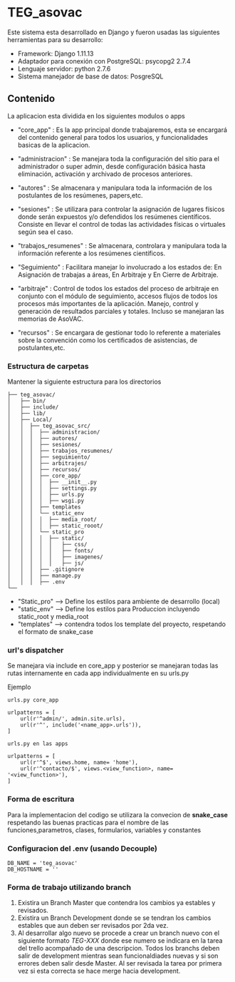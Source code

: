 # TEG_asovac

Este sistema esta desarrollado en Django y fueron usadas las siguientes herramientas para su desarrollo:

* Framework: Django 1.11.13
* Adaptador para conexión con PostgreSQL: psycopg2 2.7.4
* Lenguaje servidor: python 2.7.6
* Sistema manejador de base de datos: PosgreSQL

## Contenido

La aplicacion esta dividida en los siguientes modulos o apps 

* "core_app" : Es la app principal donde trabajaremos, esta se encargará del contenido general para todos los usuarios, y funcionalidades basicas de la aplicacion.

* "administracion" : Se  manejara  toda  la  configuración  del  sitio  para  el  administrador  o  super  admin,  desde  configuración  básica  hasta  eliminación,  activación  y  archivado  de  procesos  anteriores.

* "autores" : Se  almacenara  y  manipulara  toda  la  información  de  los  postulantes  de  los  resúmenes,  papers,etc.

* "sesiones" : Se  utilizara  para  controlar  la  asignación  de  lugares  físicos  donde  serán  expuestos  y/o  defendidos  los  resúmenes  científicos.  Consiste  en  llevar  el  control  de  todas  las  actividades  físicas  o  virtuales  según  sea  el  caso.

* "trabajos_resumenes" : Se  almacenara,  controlara  y  manipulara  toda  la  información  referente  a  los  resúmenes  científicos.

* "Seguimiento" : Facilitara  manejar  lo  involucrado  a  los  estados  de:  En  Asignación  de  trabajas  a  áreas,  En  Arbitraje  y  En  Cierre  de  Arbitraje.

* "arbitraje" : Control  de  todos  los  estados  del  proceso  de  arbitraje  en  conjunto  con  el  módulo  de  seguimiento,  accesos  flujos  de  todos  los  procesos  más  importantes  de  la  aplicación.  Manejo,  control  y  generación  de  resultados  parciales  y  totales.  Incluso  se  manejaran  las  memorias  de  AsoVAC. 

* "recursos" : Se  encargara  de  gestionar  todo  lo  referente  a  materiales  sobre  la  convención  como  los  certificados  de  asistencias,  de  postulantes,etc.

### Estructura de carpetas

Mantener la siguiente estructura para los directorios

```
├── teg_asovac/
│   ├── bin/
│   ├── include/
│   ├── lib/
│   ├── Local/
│   │  ├── teg_asovac_src/
│   │  │  ├── administracion/
│   │  │  ├── autores/
│   │  │  ├── sesiones/
│   │  │  ├── trabajos_resumenes/
│   │  │  ├── seguimiento/
│   │  │  ├── arbitrajes/
│   │  │  ├── recursos/
│   │  │  ├── core_app/
│   │  │  │  ├── __init__.py
│   │  │  │  ├── settings.py
│   │  │  │  ├── urls.py
│   │  │  │  ├── wsgi.py
│   │  │  ├── templates
│   │  │  └── static_env
│   │  │  │  ├── media_root/
│   │  │  │  ├── static_rooot/
│   │  │  └── static_pro
│   │  │  │  ├── static/
│   │  │  │  │   ├── css/
│   │  │  │  │   ├── fonts/
│   │  │  │  │   ├── imagenes/
│   │  │  │  │   ├── js/
│   │  │  ├── .gitignore
│   │  │  ├── manage.py
│   │  │  ├── .env
└── 
```

* "Static_pro" --> Define los estilos para ambiente de desarrollo (local)
* "static_env" --> Define los estilos para Produccion incluyendo static_root y media_root
* "templates" --> contendra todos los template del proyecto, respetando el formato de snake_case

### url's dispatcher

Se manejara via include en core_app y posterior se manejaran todas las rutas internamente en cada app individualmente en su urls.py

Ejemplo

```
urls.py core_app

urlpatterns = [
    url(r'^admin/', admin.site.urls),
    url(r'^', include('<name_app>.urls')),
]

urls.py en las apps

urlpatterns = [
    url(r'^$', views.home, name= 'home'),
    url(r'^contacto/$', views.<view_function>, name= '<view_function>'),
]

```

### Forma de escritura

Para la implementacion del codigo se utilizara la convecion de **snake_case** respetando las buenas practicas para el nombre de las funciones,parametros, clases, formularios, variables y constantes

### Configuracion del .env (usando Decouple)

```
DB_NAME = 'teg_asovac'
DB_HOSTNAME = ''
```

### Forma de trabajo utilizando branch

1. Existira un Branch Master que contendra los cambios ya estables y revisados.
2. Existira un Branch Development donde se se tendran los cambios estables que aun deben ser revisados por 2da vez.
3. Al desarrollar algo nuevo se procede a crear un branch nuevo con el siguiente formato *TEG-XXX* donde ese numero se indicara en la tarea del trello acompañado de una descripcion. Todos los branchs deben salir de development mientras sean funcionaldiades nuevas y si son errores deben salir desde Master. Al ser revisada la tarea por primera vez si esta correcta se hace merge hacia development.
